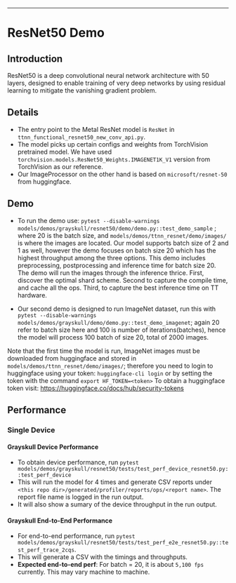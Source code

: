 ---

# ResNet50 Demo

## Introduction
ResNet50 is a deep convolutional neural network architecture with 50 layers, designed to enable training of very deep networks by using residual learning to mitigate the vanishing gradient problem.

## Details

+ The entry point to the Metal ResNet model is `ResNet` in `ttnn_functional_resnet50_new_conv_api.py`.
+ The model picks up certain configs and weights from TorchVision pretrained model. We have used `torchvision.models.ResNet50_Weights.IMAGENET1K_V1` version from TorchVision as our reference.
+ Our ImageProcessor on the other hand is based on `microsoft/resnet-50` from huggingface.

## Demo

+ To run the demo use:
`pytest --disable-warnings models/demos/grayskull/resnet50/demo/demo.py::test_demo_sample`
; where 20 is the batch size, and `models/demos/ttnn_resnet/demo/images/` is where the images are located. Our model supports batch size of 2 and 1 as well, however the demo focuses on batch size 20 which has the highest throughput among the three options. This demo includes preprocessing, postprocessing and inference time for batch size 20. The demo will run the images through the inference thrice. First, discover the optimal shard scheme. Second to capture the compile time, and cache all the ops. Third, to capture the best inference time on TT hardware.

+ Our second demo is designed to run ImageNet dataset, run this with
`pytest --disable-warnings models/demos/grayskull/demo/demo.py::test_demo_imagenet`; again 20 refer to batch size here and 100 is number of iterations(batches), hence the model will process 100 batch of size 20, total of 2000 images.

Note that the first time the model is run, ImageNet images must be downloaded from huggingface and stored in  `models/demos/ttnn_resnet/demo/images/`; therefore you need to login to huggingface using your token: `huggingface-cli login` or by setting the token with the command `export HF_TOKEN=<token>`
To obtain a huggingface token visit: https://huggingface.co/docs/hub/security-tokens


## Performance

### Single Device

#### Grayskull Device Performance
+ To obtain device performance, run `pytest models/demos/grayskull/resnet50/tests/test_perf_device_resnet50.py::test_perf_device`
+ This will run the model for 4 times and generate CSV reports under `<this repo dir>/generated/profiler/reports/ops/<report name>`. The report file name is logged in the run output.
+ It will also show a sumary of the device throughput in the run output.

#### Grayskull End-to-End Performance
+ For end-to-end performance, run `pytest models/demos/grayskull/resnet50/tests/test_perf_e2e_resnet50.py::test_perf_trace_2cqs`.
+ This will generate a CSV with the timings and throughputs.
+ **Expected end-to-end perf**: For batch = 20, it is about `5,100 fps` currently. This may vary machine to machine.
